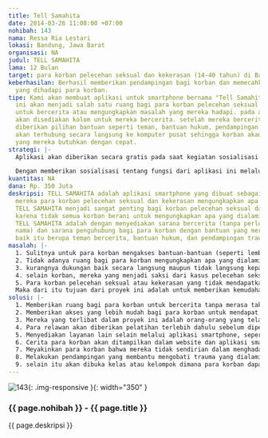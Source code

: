 ```yaml
---
title: Tell Samahita
date: 2014-03-26 11:08:00 +07:00
nohibah: 143
nama: Ressa Ria Lestari
lokasi: Bandung, Jawa Barat
organisasi: NA
judul: TELL SAMAHITA
lama: 12 Bulan
target: para korban pelecehan seksual dan kekerasan (14-40 tahun) di Bandung dan Jakarta
keberhasilan: Berhasil memberikan pendampingan bagi korban dan memecahkan masalah
  yang dihadapi para korban.
tipe: Kami akan membuat aplikasi untuk smartphone bernama "Tell Samahita". aplikasi
  ini akan menjadi salah satu ruang bagi para korban pelecehan seksual dan kekerasan
  untuk bercerita atau mengungkapkan masalah yang mereka hadapi. pada aplikasi ini
  akan disediakan kolom untuk mereka bercerita. setelah mereka bercerita, mereka akan
  diberikan pilihan bantuan seperti teman, bantuan hukum, pendampingan. aplikasi ini
  akan terhubung secara langsung ke komputer pusat sehingga korban akan mendapat bantuan
  yang mereka butuhkan dengan cepat.
strategi: |-
  Aplikasi akan diberikan secara gratis pada saat kegiatan sosialisasi program, dan juga dapat diakses di app market yang digunakan. program ini juga akan bekerja sama dengan komunitas-komunitas, organisasi-organisasi dan media masa dalam hal sosialisasi.

  Dengan memberikan sosialisasi tentang fungsi dari aplikasi ini melalui radio, jejaring sosial, koran, dan lainnya.
kuantitas: NA
dana: Rp. 350 Juta
deskripsi: TELL SAMAHITA adalah aplikasi smartphone yang dibuat sebagai sarana untuk
  mereka para korban pelecehan seksual dan kekerasan mengungkapkan apa yang dialaminya.
  TELL SAMAHITA menjadi sangat penting bagi korban pelecehan seksual dan kekerasan,
  karena tidak semua korban berani untuk mengungkapkan apa yang dialaminya. cara kerja
  TELL SAMAHITA adalah dengan menyediakan sarana bercerita (tanpa perlu menyebutkan
  nama) dan sarana penguhubung bagi para korban dengan bantuan yang mereka butuhkan,
  baik itu berupa teman bercerita, bantuan hukum, dan pendampingan trauma.
masalah: |-
  1. Sulitnya untuk para korban mengakses bantuan-bantuan (seperti lembaga bantuan hukum, pendampingan, atau bahkan hanya sekedar teman curhat) yang mereka butuhkan dalam menghadapi masalah mereka.
  2. Tidak adanya ruang bagi para korban mengungkapkan apa yang dialaminya.
  3. kurangnya dukungan baik secara langsung maupun tidak langsung kepada korban
  4. selain korban, mereka yang menjadi saksi dari kasus pelecehan seksual atau kekerasan seringkali kebingungan untuk bersikap, terlebih lagi ketika orang dekta yang menjadi korban.
  5. Para korban pelecehan seksual atau kekerasan yang tidak mendapatkan bantuan atau belum menyelesaikan masalahnya khususnya secara mental, memungkin untuk ia menjadi pelaku kekerasan atau pelecehan di kemudian hari nya.
  Maka dari itu tujuan dari proyek ini adalah untuk memberikan kemudahan bagi para korban untuk memperoleh bantuan yang mereka butuhkan.
solusi: |-
  1. Memberikan ruang bagi para korban untuk bercerita tanpa merasa takut dan khawatir.
  2. Memberikan akses yang lebih mudah bagi para korban untuk mendapat bantuan yang mereka butuhkan seperti teman bercerita, bantuan hukum dan pendampingan.
  3. Mereka yang terlibat dalam proyek ini adalah orang-orang yang telah berpengalaman dibidangnya.
  4. Para relawan akan diberikan pelatihan terlebih dahulu sebelum diperbolehkan menangani kasus.
  5. Menyediakan layanan lain selain melalui aplikasi smartphone, seperti website, hotline, atau sms.
  6. Cerita para korban akan ditampilkan dalam website dan aplikasi smartphone tanpa mencamtukan nama korban. Ini bertujuan untuk memberikan dukungan secara tidak langsung satu sama lain.
  7. Meyakinkan para korban bahwa mereka tidak sendirian dalam menghadapi masalahnya.
  8. Melakukan pendampingan yang membantu mengobati trauma yang dialami korban.
  9. selain itu akan dibuka kelas atau kelompok dimana para korban dapat bercerita secara langsung.
---
```


![143](/static/img/hibahcms/143.png){: .img-responsive }{: width="350" }

### {{ page.nohibah }} - {{ page.title }}

{{ page.deskripsi }}

